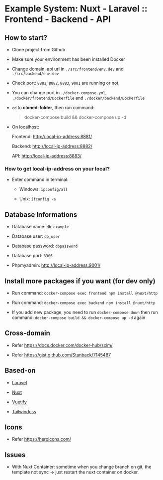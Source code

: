 # Example System: Nuxt - Laravel :: Frontend - Backend - API

## How to start?

- Clone project from Github

- Make sure your environment has been installed Docker

- Change domain, api url in `./src/frontend/env.dev` and `./src/backend/env.dev`

- Check port: `8881`, `8882`, `8883`, `9001` are running or not.

- You can change port in `./docker-compose.yml`, `./docker/frontend/Dockerfile` and `./docker/backend/Dockerfile`

- `cd` to **cloned-folder**, then run command:

    > docker-compose build && docker-compose up -d

- On localhost:

    Frontend:   <http://local-ip-address:8881/>

    Backend:    <http://local-ip-address:8882/>

    API:        <http://local-ip-address:8883/>

### How to get local-ip-address on your local?

- Enter command in terminal:

  - Windows: `ipconfig/all`

  - Unix: `ifconfig -a`

## Database Informations

- Database name: `db_example`

- Database user: `db_user`

- Database password: `dbpassword`

- Database port: `3306`

- Phpmyadmin: <http://local-ip-address:9001/>

## Install more packages if you want (for dev only)

- Run command: `docker-compose exec frontend npm install @nuxt/http`

- Run command: `docker-compose exec backend npm install @nuxt/http`

- If you add new package, you need to run `docker-compose down` then run command: `docker-compose build && docker-compose up -d` again

## Cross-domain

- Refer <https://docs.docker.com/docker-hub/scim/>

- Refer <https://gist.github.com/Stanback/7145487>

## Based-on

- [Laravel](https://laravel.com/)

- [Nuxt](https://nuxtjs.org/)

- [Vuetify](https://vuetifyjs.com/)

- [Tailwindcss](https://v2.tailwindcss.com/)

## Icons

- Refer <https://heroicons.com/>

## Issues

- With Nuxt Container: sometime when you change branch on git, the template not sync -> just restart the nuxt container on docker.
